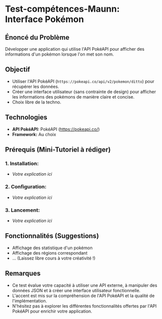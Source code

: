 # Test-compétences-Maunn: Interface Pokémon

## Énoncé du Problème

Développer une application qui utilise l'API PokéAPI pour afficher des informations d'un pokémon lorsque l'on met son nom.

## Objectif

* Utiliser l'API PokéAPI (`https://pokeapi.co/api/v2/pokemon/ditto`) pour récupérer les données.
* Créer une interface utilisateur (sans contrainte de design) pour afficher les informations des pokémons de manière claire et concise.
* Choix libre de la techno.

## Technologies

* **API PokéAPI:** PokéAPI (https://pokeapi.co/)
* **Framework:**  Au choix
  
## Prérequis (Mini-Tutoriel à rédiger)

### 1. Installation:

* *Votre explication ici*

### 2. Configuration:

* *Votre explication ici*

### 3. Lancement:

* *Votre explication ici*

## Fonctionnalités (Suggestions)

* Affichage des statistique d'un pokémon
* Affichage des régions correspondant
* ... (Laissez libre cours à votre créativité !)

## Remarques

* Ce test évalue votre capacité à utiliser une API externe, à manipuler des données JSON et à créer une interface utilisateur fonctionnelle.
* L'accent est mis sur la compréhension de l'API PokéAPI et la qualité de l'implémentation.
* N'hésitez pas à explorer les différentes fonctionnalités offertes par l'API PokéAPI pour enrichir votre application.
